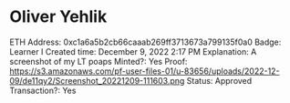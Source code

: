 # Oliver Yehlik

ETH Address: 0xc1a6a5b2cb66caaab269ff3713673a799135f0a0
Badge: Learner I
Created time: December 9, 2022 2:17 PM
Explanation: A screenshot of my LT poaps
Minted?: Yes
Proof: https://s3.amazonaws.com/pf-user-files-01/u-83656/uploads/2022-12-09/de11qy2/Screenshot_20221209-111603.png
Status: Approved
Transaction?: Yes